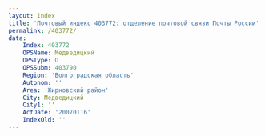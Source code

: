 ```yaml
---
layout: index
title: 'Почтовый индекс 403772: отделение почтовой связи Почты России'
permalink: /403772/
data:
    Index: 403772
    OPSName: Медведицкий
    OPSType: О
    OPSSubm: 403790
    Region: 'Волгоградская область'
    Autonom: ''
    Area: 'Жирновский район'
    City: Медведицкий
    City1: ''
    ActDate: '20070116'
    IndexOld: ''
---
```

